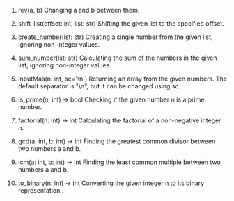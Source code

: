 1. rev(a, b)
Changing a and b between them.

2. shift_list(offset: int, list: str)
Shifting the given list to the specified offset.

3. create_number(lst: str)
Creating a single number from the given list, ignoring non-integer values.

4. sum_number(lst: str)
Calculating the sum of the numbers in the given list, ignoring non-integer values.

5. inputMas(n: int, sc='\n')
Returning an array from the given numbers. The default separator is "\n", but it can be changed using sc.

6. is_prime(n: int) -> bool
Checking if the given number n is a prime number.

7. factorial(n: int) -> int
Calculating the factorial of a non-negative integer n.

8. gcd(a: int, b: int) -> int
Finding the greatest common divisor between two numbers a and b.

9. lcm(a: int, b: int) -> int
Finding the least common multiple between two numbers a and b.

10. to_binary(n: int) -> int
Converting the given integer n to its binary representation .
